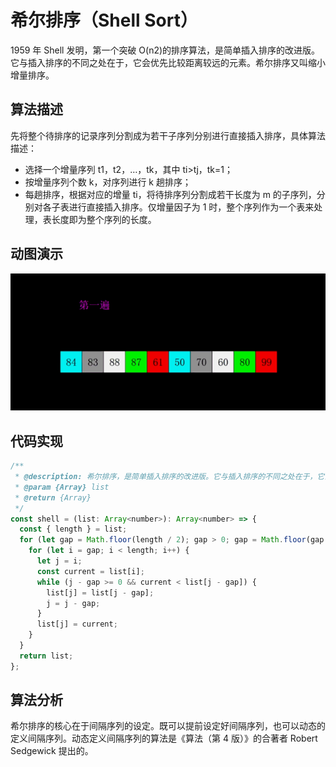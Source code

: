 # 希尔排序（Shell Sort）

1959 年 Shell 发明，第一个突破 O(n2)的排序算法，是简单插入排序的改进版。它与插入排序的不同之处在于，它会优先比较距离较远的元素。希尔排序又叫缩小增量排序。

## 算法描述

先将整个待排序的记录序列分割成为若干子序列分别进行直接插入排序，具体算法描述：

- 选择一个增量序列 t1，t2，…，tk，其中 ti>tj，tk=1；
- 按增量序列个数 k，对序列进行 k 趟排序；
- 每趟排序，根据对应的增量 ti，将待排序列分割成若干长度为 m 的子序列，分别对各子表进行直接插入排序。仅增量因子为 1 时，整个序列作为一个表来处理，表长度即为整个序列的长度。

## 动图演示

![希尔排序](../../../../assets/ranuts/sort/shell.gif)

## 代码实现

```js
/**
 * @description: 希尔排序，是简单插入排序的改进版。它与插入排序的不同之处在于，它会优先比较距离较远的元素。希尔排序又叫缩小增量排序。
 * @param {Array} list
 * @return {Array}
 */
const shell = (list: Array<number>): Array<number> => {
  const { length } = list;
  for (let gap = Math.floor(length / 2); gap > 0; gap = Math.floor(gap / 2)) {
    for (let i = gap; i < length; i++) {
      let j = i;
      const current = list[i];
      while (j - gap >= 0 && current < list[j - gap]) {
        list[j] = list[j - gap];
        j = j - gap;
      }
      list[j] = current;
    }
  }
  return list;
};
```

## 算法分析

希尔排序的核心在于间隔序列的设定。既可以提前设定好间隔序列，也可以动态的定义间隔序列。动态定义间隔序列的算法是《算法（第 4 版）》的合著者 Robert Sedgewick 提出的。
